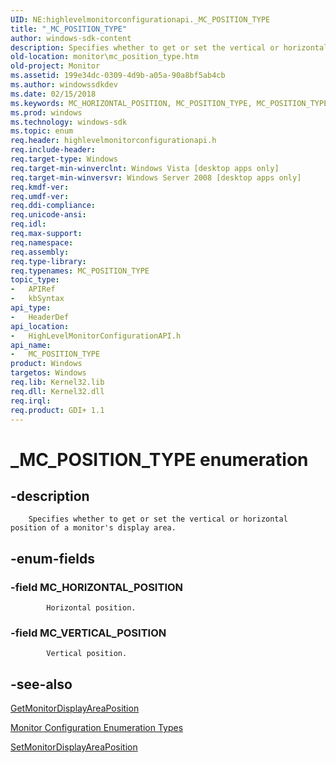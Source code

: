 ```yaml
---
UID: NE:highlevelmonitorconfigurationapi._MC_POSITION_TYPE
title: "_MC_POSITION_TYPE"
author: windows-sdk-content
description: Specifies whether to get or set the vertical or horizontal position of a monitor's display area.
old-location: monitor\mc_position_type.htm
old-project: Monitor
ms.assetid: 199e34dc-0309-4d9b-a05a-90a8bf5ab4cb
ms.author: windowssdkdev
ms.date: 02/15/2018
ms.keywords: MC_HORIZONTAL_POSITION, MC_POSITION_TYPE, MC_POSITION_TYPE , MC_POSITION_TYPE enumeration [Monitor Configuration], MC_VERTICAL_POSITION, _MC_POSITION_TYPE, highlevelmonitorconfigurationapi/MC_HORIZONTAL_POSITION, highlevelmonitorconfigurationapi/MC_POSITION_TYPE, highlevelmonitorconfigurationapi/MC_VERTICAL_POSITION, monitor.mc_position_type
ms.prod: windows
ms.technology: windows-sdk
ms.topic: enum
req.header: highlevelmonitorconfigurationapi.h
req.include-header: 
req.target-type: Windows
req.target-min-winverclnt: Windows Vista [desktop apps only]
req.target-min-winversvr: Windows Server 2008 [desktop apps only]
req.kmdf-ver: 
req.umdf-ver: 
req.ddi-compliance: 
req.unicode-ansi: 
req.idl: 
req.max-support: 
req.namespace: 
req.assembly: 
req.type-library: 
req.typenames: MC_POSITION_TYPE
topic_type:
-	APIRef
-	kbSyntax
api_type:
-	HeaderDef
api_location:
-	HighLevelMonitorConfigurationAPI.h
api_name:
-	MC_POSITION_TYPE
product: Windows
targetos: Windows
req.lib: Kernel32.lib
req.dll: Kernel32.dll
req.irql: 
req.product: GDI+ 1.1
---
```


# _MC_POSITION_TYPE enumeration


## -description



        Specifies whether to get or set the vertical or horizontal position of a monitor's display area.


## -enum-fields




### -field MC_HORIZONTAL_POSITION


            Horizontal position.
          


### -field MC_VERTICAL_POSITION


            Vertical position.
          


## -see-also




<a href="https://msdn.microsoft.com/d6dca744-634e-420f-a025-5be9d136969f">GetMonitorDisplayAreaPosition</a>



<a href="https://msdn.microsoft.com/d6ab74af-0ac4-4dfe-bbf8-21b8339d2826">Monitor Configuration Enumeration Types</a>



<a href="https://msdn.microsoft.com/ad7604e5-5ede-479b-881e-0a6060182e5b">SetMonitorDisplayAreaPosition</a>
 

 

